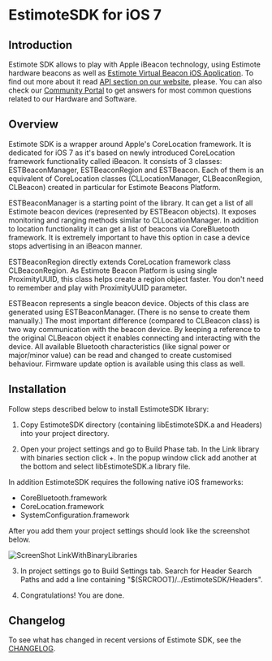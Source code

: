 EstimoteSDK for iOS 7
=======

Introduction
-------

Estimote SDK allows to play with Apple iBeacon technology, using Estimote hardware beacons as well as [Estimote Virtual Beacon iOS Application](https://itunes.apple.com/us/app/estimote-virtual-beacon/id686915066). To find out more about it read [API section on our website](http://estimote.com/api/index.html#), please. You can also check our [Community Portal](http://community.estimote.com) to get answers for most common questions related to our Hardware and Software.

Overview
-------


Estimote SDK is a wrapper around Apple's CoreLocation framework. It is dedicated for iOS 7 as it's based on newly introduced CoreLocation framework functionality called iBeacon. It consists of 3 classes: ESTBeaconManager, ESTBeaconRegion and ESTBeacon. Each of them is an equivalent of CoreLocation classes (CLLocationManager, CLBeaconRegion, CLBeacon) created in particular for Estimote Beacons Platform.

ESTBeaconManager is a starting point of the library. It can get a list of all Estimote beacon devices (represented by ESTBeacon objects). It exposes monitoring and ranging methods similar to CLLocationManager. In addition to location functionality it can get a list of beacons via CoreBluetooth framework. It is extremely important to have this option in case a device stops advertising in an iBeacon manner.

ESTBeaconRegion directly extends CoreLocation framework class CLBeaconRegion. As Estimote Beacon Platform is using single ProximityUUID, this class helps create a region object faster. You don't need to remember and play with ProximityUUID parameter.

ESTBeacon represents a single beacon device. Objects of this class are generated using ESTBeaconManager. (There is no sense to create them manually.) The most important difference (compared to CLBeacon class) is two way communication with the beacon device. By keeping a reference to the original CLBeacon object it enables connecting and interacting with the device. All available Bluetooth characteristics (like signal power or major/minor value) can be read and changed to create customised behaviour. Firmware update option is available using this class as well. 


Installation
-------

Follow steps described below to install EstimoteSDK library:

1. Copy EstimoteSDK directory (containing libEstimoteSDK.a and Headers) into your project directory.

2. Open your project settings and go to Build Phase tab. In the Link library with binaries section click +. In the popup window click add another at the bottom and select libEstimoteSDK.a library file. 

  In addition EstimoteSDK requires the following native iOS frameworks:
  * CoreBluetooth.framework
  * CoreLocation.framework
  * SystemConfiguration.framework

  After you add them your project settings should look like the screenshot below.

  ![ScreenShot LinkWithBinaryLibraries](http://estimote.com/api/BuildPhasesScreenshot.png)

3. In project settings go to Build Settings tab. Search for Header Search Paths and add a line containing "$(SRCROOT)/../EstimoteSDK/Headers".

4. Congratulations! You are done.
 
Changelog
-------

To see what has changed in recent versions of Estimote SDK, see the [CHANGELOG](https://github.com/Estimote/iOS-SDK/blob/master/CHANGELOG.md).
